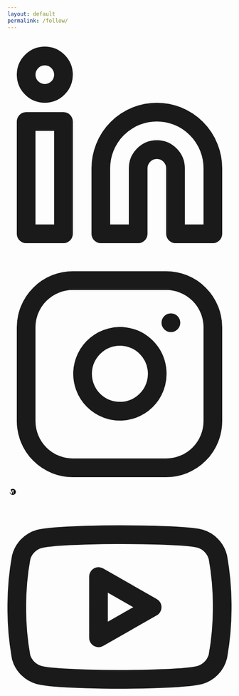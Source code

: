 ```yaml
---
layout: default
permalink: /follow/
---
```

<link rel="stylesheet" href="{{ '/assets/css/follow.css' | relative_url }}">
<div class="follow-me-wrapper">
  <div class="social-icons">
  <a href="https://www.linkedin.com/in/isamu-thung-55429b288/" class="social-icon linkedin" aria-label="LinkedIn" target="_blank" rel="noopener noreferrer">
    <svg xmlns="http://www.w3.org/2000/svg" viewBox="0 0 24 24" fill="none" stroke="currentColor" stroke-width="2" stroke-linecap="round" stroke-linejoin="round">
      <path d="M16 8a6 6 0 0 1 6 6v7h-4v-7a2 2 0 0 0-2-2 2 2 0 0 0-2 2v7h-4v-7a6 6 0 0 1 6-6z"></path>
      <rect x="2" y="9" width="4" height="12"></rect>
      <circle cx="4" cy="4" r="2"></circle>
    </svg>
  </a>
  <a href="https://www.instagram.com/isamu_28" class="social-icon instagram" aria-label="Instagram" target="_blank" rel="noopener noreferrer">
    <svg xmlns="http://www.w3.org/2000/svg" viewBox="0 0 24 24" fill="none" stroke="currentColor" stroke-width="2" stroke-linecap="round" stroke-linejoin="round">
      <rect x="2" y="2" width="20" height="20" rx="5" ry="5"></rect>
      <path d="M16 11.37A4 4 0 1 1 12.63 8 4 4 0 0 1 16 11.37z"></path>
      <line x1="17.5" y1="6.5" x2="17.51" y2="6.5"></line>
    </svg>
  </a>
    <a href="https://medium.com/@isamuthung" class="social-icon medium" aria-label="Medium" target="_blank" rel="noopener noreferrer">
  <svg xmlns="http://www.w3.org/2000/svg" viewBox="0 0 1043.63 592.71" width="24" height="24" fill="none">
    <circle cx="521.815" cy="296.355" r="296.355" fill="black" />
    <path d="M226.3,194.3c1.8-15.4-4.4-30.7-16.3-41.1L168.6,112v-8.2h168.9l130.5,286.9L469.3,117.8h163.6v8.2l-38.3,36.6c-3.3,2.5-5,6.6-4.4,10.6v229.3c-.6,4,1.1,8,4.4,10.6l37.4,36.6v8.2H494.3v-8.2l38.6-37.5c3.8-3.8,3.8-5,3.8-10.6V239.6L395,525.8h-13.8L190,239.6v159.7c-1,7.7,1.5,15.5,6.7,21.3l50.1,60.7v8.2H107.3v-8.2l50.1-60.7c5.1-5.8,7.5-13.6,6.2-21.3V216.4c-.4-6.2-2.8-12-7.2-16.4l-48.7-59.3v-8.2h117.4l90.3,198.3L226.3,194.3z" fill="white"/>
  </svg>
</a>
  <a href="https://www.youtube.com/@isamuthung7171" class="social-icon youtube" aria-label="YouTube" target="_blank" rel="noopener noreferrer">
    <svg xmlns="http://www.w3.org/2000/svg" viewBox="0 0 24 24" fill="none" stroke="currentColor" stroke-width="2" stroke-linecap="round" stroke-linejoin="round">
      <path d="M22.54 6.42a2.78 2.78 0 0 0-1.94-2C18.88 4 12 4 12 4s-6.88 0-8.6.46a2.78 2.78 0 0 0-1.94 2A29 29 0 0 0 1 11.75a29 29 0 0 0 .46 5.33A2.78 2.78 0 0 0 3.4 19c1.72.46 8.6.46 8.6.46s6.88 0 8.6-.46a2.78 2.78 0 0 0 1.94-2 29 29 0 0 0 .46-5.25 29 29 0 0 0-.46-5.33z"></path>
      <polygon points="9.75 15.02 15.5 11.75 9.75 8.48 9.75 15.02"></polygon>
    </svg>
  </a>
</div>
</div>
<script src="{{ '/assets/js/follow.js' | relative_url }}"></script>
